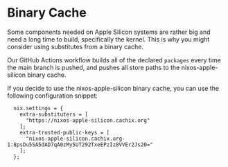 # Binary Cache

Some components needed on Apple Silicon systems are rather big and need a long time to build, specifically the kernel. This is why you might consider using substitutes from a binary cache.

Our GitHub Actions workflow builds all of the declared `packages` every time the main branch is pushed, and pushes all store paths to the nixos-apple-silicon binary cache.

If you decide to use the nixos-apple-silicon binary cache, you can use the following configuration snippet:

```
  nix.settings = {
    extra-substituters = [
      "https://nixos-apple-silicon.cachix.org"
    ];
    extra-trusted-public-keys = [
      "nixos-apple-silicon.cachix.org-1:8psDu5SA5dAD7qA0zMy5UT292TxeEPzIz8VVEr2Js20="
    ];
  };
```
